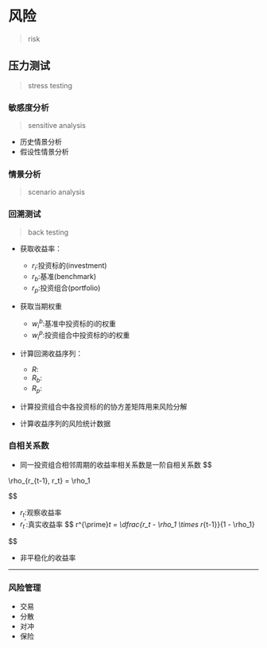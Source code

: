 # 风险
> risk

## 压力测试
> stress testing

### 敏感度分析
> sensitive analysis
- 历史情景分析
- 假设性情景分析


### 情景分析
> scenario analysis


### 回溯测试
> back testing

- 获取收益率：
    - $r_i$:投资标的(investment)
    - $r_b$:基准(benchmark)
    - $r_p$:投资组合(portfolio)
- 获取当期权重
    - $w^b_i$:基准中投资标的i的权重
    - $w^p_i$:投资组合中投资标的i的权重
- 计算回溯收益序列：
    - $R$:
    - $R_b$:
    - $R_p$:

- 计算投资组合中各投资标的的协方差矩阵用来风险分解
- 计算收益序列的风险统计数据



### 自相关系数

- 同一投资组合相邻周期的收益率相关系数是一阶自相关系数
$$

\rho_{r_{t-1}, r_t} = \rho_1

$$
- $r_t$:观察收益率
- $r^{\prime}_t$:真实收益率
$$
r^{\prime}_t = \dfrac{r_t - \rho_1 \times r_{t-1}}{1 - \rho_1}

$$
- 非平稳化的收益率
---
### 风险管理

- 交易
- 分散
- 对冲
- 保险